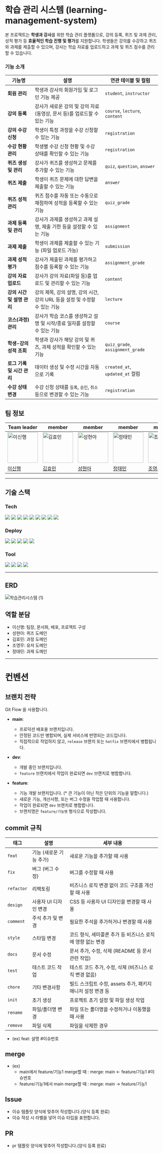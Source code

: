 # 학습 관리 시스템 (learning-management-system)
본 프로젝트는 **학생과 강사**를 위한 학습 관리 플랫폼으로, 강의 등록, 퀴즈 및 과제 관리, 성적 평가 등 **효율적인 학습 진행 및 평가**를 지원합니다. 학생들은 강의를 수강하고 퀴즈와 과제를 제출할 수 있으며, 강사는 학습 자료를 업로드하고 과제 및 퀴즈 점수를 관리할 수 있습니다.

### 기능 소개
| **기능명**              | **설명**                                                                                          | **연관 테이블 및 컬럼**    |
|------------------------|---------------------------------------------------------------------------------------------------|------------------|
| **회원 관리**           | 학생과 강사의 회원가입 및 로그인 기능 제공                                                        | `student`, `instructor` |
| **강의 등록**           | 강사가 새로운 강의 및 강의 자료(동영상, 문서 등)를 업로드할 수 있는 기능                   | `course`, `lecture`, `content` |
| **강의 수강 신청**       | 학생이 특정 과정을 수강 신청할 수 있는 기능                                                        | `registration`    |
| **수강 현황 관리**       | 학생별 수강 신청 현황 및 수강 상태를 확인할 수 있는 기능                                           | `registration`    |
| **퀴즈 생성 및 관리**    | 강사가 퀴즈를 생성하고 문제를 추가할 수 있는 기능                                                  | `quiz`, `question`, `answer` |
| **퀴즈 제출**           | 학생이 퀴즈 문제에 대한 답변을 제출할 수 있는 기능                                                  | `answer`          |
| **퀴즈 성적 관리**       | 퀴즈 점수를 자동 또는 수동으로 채점하여 성적을 등록할 수 있는 기능                                | `quiz_grade`      |
| **과제 등록 및 관리**    | 강사가 과제를 생성하고 과제 설명, 제출 기한 등을 설정할 수 있는 기능                               | `assignment`      |
| **과제 제출**           | 학생이 과제를 제출할 수 있는 기능 (파일 업로드 가능)                                               | `submission`      |
| **과제 성적 평가**       | 강사가 제출된 과제를 평가하고 점수를 등록할 수 있는 기능                                           | `assignment_grade`|
| **강의 자료 업로드**     | 강사가 강의 자료(파일 등)를 업로드 및 관리할 수 있는 기능                                          | `content`         |
| **강의 시간 및 설명 관리**| 강의 제목, 강의 설명, 강의 시간, 강의 URL 등을 설정 및 수정할 수 있는 기능                         | `lecture`         |
| **코스(과정) 관리**      | 강사가 학습 코스를 생성하고 설명 및 시작/종료 일자를 설정할 수 있는 기능                           | `course`          |
| **학생-강의 성적 조회**  | 학생과 강사가 해당 강의 및 퀴즈, 과제 성적을 확인할 수 있는 기능                                   | `quiz_grade`, `assignment_grade` |
| **로그 기록 및 시간 관리**| 데이터 생성 및 수정 시간을 자동으로 기록                                                          | `created_at`, `updated_at` 컬럼 |
| **수강 상태 변경**       | 수강 신청 상태를 `등록`, `승인`, `취소` 등으로 변경할 수 있는 기능                                 | `registration`    |

## 팀 정보

| Team leader                                                                                                          | member                                                                                                                   | member                                                                                                                  | member                                                                                                               | member                                                                                                               | 
| -------------------------------------------------------------------------------------------------------------------- | ------------------------------------------------------------------------------------------------------------------------ | ----------------------------------------------------------------------------------------------------------------------- | -------------------------------------------------------------------------------------------------------------------- | -------------------------------------------------------------------------------------------------------------------- | 
| <img width="100" alt="이신행" src="https://github.com/user-attachments/assets/75436cd5-1be1-4a3d-9c4a-ecd11c6afe13" /> | <img width="100" alt="김효민" src="https://github.com/user-attachments/assets/23165382-a736-4b75-9a4e-2367adc996df" /> | <img width="100" alt="성현아" src="https://github.com/user-attachments/assets/df1445c5-c918-4de3-a504-972fb5cf6171" /> | <img width="100" alt="정태민" src="https://github.com/user-attachments/assets/6ec6ea0d-a918-463b-bf75-04e9166d8339" /> | <img width="100" alt="조영무" src="https://github.com/user-attachments/assets/73009aef-c171-4539-9f60-de46d1585e50" /> |
| [이신행](https://github.com/LeeShinHaeng)                                                                                  | [김효민](https://github.com/Hm-source)                                                                               | [성현아](https://github.com/sha2170)                                                                                  | [정태민](https://github.com/Jung-Taemin)                                                                               | [조영무](https://github.com/fprh13)                                                                             |

---

## 기술 스택

### Tech

<img src="https://img.shields.io/badge/Java-17-FC4C02?style=flat-square&logo=Java&logoColor=white"/> <img src="https://img.shields.io/badge/Spring boot-3.4.0-6DB33F?style=flat-square&logo=Spring boot&logoColor=white"/> <img src="https://img.shields.io/badge/gradle-02303A?style=flat-square&logo=ApacheMaven&logoColor=white"/> <img src="https://img.shields.io/badge/Spring Data JPA-0078D4?style=flat-square&logo=Spring Data JPA&logoColor=white"/> <img src="https://img.shields.io/badge/Mapstruct-C70D2C?style=flat-square&logo=mapstruct&logoColor=white"/> <img src="https://img.shields.io/badge/MySQL-2AB1AC?style=flat-square&logo=MySQL&logoColor=white"/> <img src="https://img.shields.io/badge/Amazon RDS-527FFF?style=flat-square&logo=amazon aws&logoColor=yellow"/> <img src="https://img.shields.io/badge/Junit-25A162?style=flat-square&logo=Junit5&logoColor=white"/> <img src="https://img.shields.io/badge/JWT-000000?style=flat-square&logo=JSONWebTokens&logoColor=white"/>  

### Deploy

<img src="https://img.shields.io/badge/Github Actions-2088FF?style=flat-square&logo=github&logoColor=black"/> <img src="https://img.shields.io/badge/Amazon EC2-FF9900?style=flat-square&logo=amazonec2&logoColor=black"/> <img src="https://img.shields.io/badge/Amazon CodeDeploy-EF2D5E?style=flat-square&logo=amazonaws&logoColor=black"/> <img src="https://img.shields.io/badge/Amazon CodePipeline-4A154B?style=flat-square&logo=amazon aws&logoColor=yellow"/> <img src="https://img.shields.io/badge/Amazon S3-E34F26?style=flat-square&logo=Amazon S3&logoColor=white"/>

### Tool

<img src="https://img.shields.io/badge/IntelliJ IDEA-8A3391?style=flat-square&logo=IntelliJ IDEA&logoColor=black"/> <img src="https://img.shields.io/badge/Notion-FFFFFF?style=flat-square&logo=Notion&logoColor=black"/> <img src="https://img.shields.io/badge/Github-000000?style=flat-square&logo=Github&logoColor=white"/> <img src="https://img.shields.io/badge/Discord-5865F2?style=flat-square&logo=Discord&logoColor=white"/>  

---

## ERD
![학습관리시스템 (1)](https://github.com/user-attachments/assets/c4134fd9-b75f-4391-9c23-82eb356c8239)


## 역할 분담
- 이신행: 팀장, 문서화, 배포, 프로젝트 구성
- 성현아: 퀴즈 도메인
- 김효민: 과정 도메인
- 조영무: 유저 도메인
- 정태민: 과제 도메인


---

# 컨벤션

## 브랜치 전략

Git Flow 을 사용합니다.

- **main**:

  - 프로덕션 배포용 브랜치입니다.
  - 안정된 코드만 병합되며, 실제 서비스에 반영되는 코드입니다.
  - 직접적으로 작업하지 않고, `release` 브랜치 또는 `hotfix` 브랜치에서 병합됩니다.

- **dev**:

  - 개발 중인 브랜치입니다.
  - `feature` 브랜치에서 작업이 완료되면 `dev` 브랜치로 병합합니다.

- **feature**:
  - 기능 개발 브랜치입니다. (\* 큰 기능이 아닌 작은 단위의 기능을 말합니다.)
  - 새로운 기능, 개선사항, 또는 버그 수정을 작업할 때 사용합니다.
  - 작업이 완료되면 `dev` 브랜치로 병합합니다.
  - 브랜치명은 `feature/기능명` 형식으로 작성합니다.

## commit 규칙

| **태그**   | **설명**                | **세부 내용**                                               |
| ---------- | ----------------------- | ----------------------------------------------------------- |
| `feat`     | 기능 (새로운 기능 추가) | 새로운 기능을 추가할 때 사용                                |
| `fix`      | 버그 (버그 수정)        | 버그를 수정할 때 사용                                       |
| `refactor` | 리팩토링                | 비즈니스 로직 변경 없이 코드 구조를 개선할 때 사용          |
| `design`   | 사용자 UI 디자인 변경   | CSS 등 사용자 UI 디자인을 변경할 때 사용                    |
| `comment`  | 주석 추가 및 변경       | 필요한 주석을 추가하거나 변경할 때 사용                     |
| `style`    | 스타일 변경             | 코드 형식, 세미콜론 추가 등 비즈니스 로직에 영향 없는 변경  |
| `docs`     | 문서 수정               | 문서 추가, 수정, 삭제 (README 등 문서 관련 작업)            |
| `test`     | 테스트 코드 작업        | 테스트 코드 추가, 수정, 삭제 (비즈니스 로직 변경 없음)      |
| `chore`    | 기타 변경사항           | 빌드 스크립트 수정, assets 추가, 패키지 매니저 설정 변경 등 |
| `init`     | 초기 생성               | 프로젝트 초기 설정 및 파일 생성 작업                        |
| `rename`   | 파일/폴더명 변경        | 파일 또는 폴더명을 수정하거나 이동했을 때 사용              |
| `remove`   | 파일 삭제               | 파일을 삭제한 경우                                          |

- (ex) feat: 설명 #이슈번호

## merge

- (ex)
  - main에서 feature/기능1 merge할 때 : merge: main <- feature/기능1 #이슈번호
  - feature/기능1에서 main merge할 때 : merge: main -> feature/기능1
 
## Issue
- 이슈 템플릿 양식에 맞추어 작성합니다.(양식 등록 완료)
- 이슈 작성 시 라벨을 넣어 이슈 타입을 표현합니다.

## PR
- pr 템플릿 양식에 맞추어 작성합니다.(양식 등록 완료)


